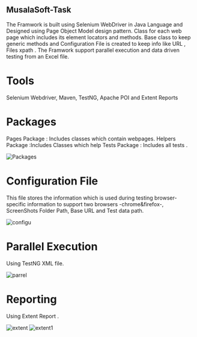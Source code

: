 ## MusalaSoft-Task
The Framwork is built using Selenium WebDriver in Java Language and Designed using Page Object Model design pattern.
Class for each web page which includes its element locators and methods.
Base class to keep generic methods and Configuration File is created to keep info like URL , Files xpath .
The Framwork support parallel execution and data driven testing from an Excel file.

# Tools 
Selenium Webdriver, Maven, TestNG, Apache POI and Extent Reports

# Packages 

Pages Package : Includes classes which contain webpages.
Helpers Package :Includes Classes which help
Tests Package : Includes all tests .

![Packages](https://user-images.githubusercontent.com/78497060/146079390-47cef272-b5c2-48f2-9b7c-94c2e405d807.PNG)

# Configuration File
This file stores the information which is used during testing  browser-specific information to support two browsers -chrome&firefox-, ScreenShots Folder Path, Base URL  and Test data path.


![configu](https://user-images.githubusercontent.com/78497060/146080153-669e7323-dd23-4cc5-98a5-e5d9144dc4f4.PNG)

# Parallel Execution

Using TestNG XML file.

![parrel](https://user-images.githubusercontent.com/78497060/146079546-2f764f2e-a429-46dd-ad88-bde477411181.PNG)
# Reporting

Using Extent Report .

![extent](https://user-images.githubusercontent.com/78497060/146079382-99c533ed-cfb1-4e76-bb42-fb594350e146.PNG)
![extent1](https://user-images.githubusercontent.com/78497060/146079387-d722026c-f13e-49e8-ab46-58ff1697c1f6.PNG)
